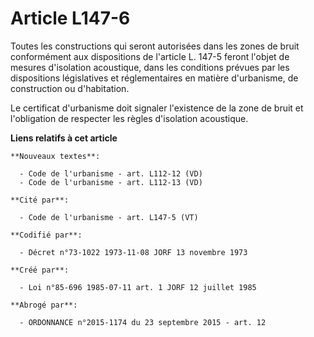 # Article L147-6

Toutes les constructions qui seront autorisées dans les zones de bruit conformément aux dispositions de l'article L. 147-5
feront l'objet de mesures d'isolation acoustique, dans les conditions prévues par les dispositions législatives et
réglementaires en matière d'urbanisme, de construction ou d'habitation. 

Le certificat d'urbanisme doit signaler l'existence de la zone de bruit et l'obligation de respecter les règles d'isolation
acoustique.

**Liens relatifs à cet article**

	**Nouveaux textes**:

	  - Code de l'urbanisme - art. L112-12 (VD)
	  - Code de l'urbanisme - art. L112-13 (VD)

	**Cité par**:

	  - Code de l'urbanisme - art. L147-5 (VT)

	**Codifié par**:

	  - Décret n°73-1022 1973-11-08 JORF 13 novembre 1973

	**Créé par**:

	  - Loi n°85-696 1985-07-11 art. 1 JORF 12 juillet 1985

	**Abrogé par**:

	  - ORDONNANCE n°2015-1174 du 23 septembre 2015 - art. 12
